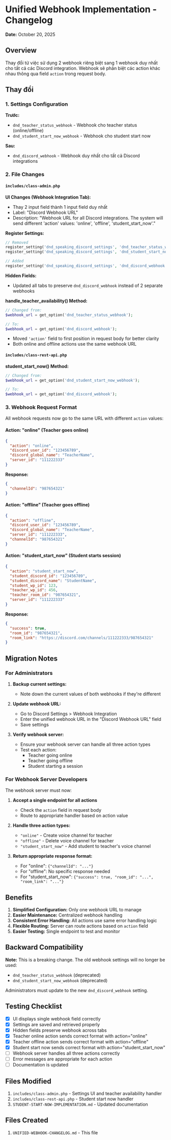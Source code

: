 # Unified Webhook Implementation - Changelog

**Date:** October 20, 2025

## Overview

Thay đổi từ việc sử dụng 2 webhook riêng biệt sang 1 webhook duy nhất cho tất cả các Discord integration. Webhook sẽ phân biệt các action khác nhau thông qua field `action` trong request body.

## Thay đổi

### 1. Settings Configuration

**Trước:**
- `dnd_teacher_status_webhook` - Webhook cho teacher status (online/offline)
- `dnd_student_start_now_webhook` - Webhook cho student start now

**Sau:**
- `dnd_discord_webhook` - Webhook duy nhất cho tất cả Discord integrations

### 2. File Changes

#### `includes/class-admin.php`

**UI Changes (Webhook Integration Tab):**
- Thay 2 input field thành 1 input field duy nhất
- Label: "Discord Webhook URL"
- Description: "Webhook URL for all Discord integrations. The system will send different 'action' values: 'online', 'offline', 'student_start_now'."

**Register Settings:**
```php
// Removed
register_setting('dnd_speaking_discord_settings', 'dnd_teacher_status_webhook');
register_setting('dnd_speaking_discord_settings', 'dnd_student_start_now_webhook');

// Added
register_setting('dnd_speaking_discord_settings', 'dnd_discord_webhook');
```

**Hidden Fields:**
- Updated all tabs to preserve `dnd_discord_webhook` instead of 2 separate webhooks

**handle_teacher_availability() Method:**
```php
// Changed from:
$webhook_url = get_option('dnd_teacher_status_webhook');

// To:
$webhook_url = get_option('dnd_discord_webhook');
```

- Moved `'action'` field to first position in request body for better clarity
- Both online and offline actions use the same webhook URL

#### `includes/class-rest-api.php`

**student_start_now() Method:**
```php
// Changed from:
$webhook_url = get_option('dnd_student_start_now_webhook');

// To:
$webhook_url = get_option('dnd_discord_webhook');
```

### 3. Webhook Request Format

All webhook requests now go to the same URL with different `action` values:

#### Action: "online" (Teacher goes online)
```json
{
  "action": "online",
  "discord_user_id": "123456789",
  "discord_global_name": "TeacherName",
  "server_id": "111222333"
}
```

**Response:**
```json
{
  "channelId": "987654321"
}
```

#### Action: "offline" (Teacher goes offline)
```json
{
  "action": "offline",
  "discord_user_id": "123456789",
  "discord_global_name": "TeacherName",
  "server_id": "111222333",
  "channelId": "987654321"
}
```

#### Action: "student_start_now" (Student starts session)
```json
{
  "action": "student_start_now",
  "student_discord_id": "123456789",
  "student_discord_name": "StudentName",
  "student_wp_id": 123,
  "teacher_wp_id": 456,
  "teacher_room_id": "987654321",
  "server_id": "111222333"
}
```

**Response:**
```json
{
  "success": true,
  "room_id": "987654321",
  "room_link": "https://discord.com/channels/111222333/987654321"
}
```

## Migration Notes

### For Administrators

1. **Backup current settings:**
   - Note down the current values of both webhooks if they're different
   
2. **Update webhook URL:**
   - Go to Discord Settings > Webhook Integration
   - Enter the unified webhook URL in the "Discord Webhook URL" field
   - Save settings

3. **Verify webhook server:**
   - Ensure your webhook server can handle all three action types
   - Test each action:
     - Teacher going online
     - Teacher going offline
     - Student starting a session

### For Webhook Server Developers

The webhook server must now:

1. **Accept a single endpoint for all actions**
   - Check the `action` field in request body
   - Route to appropriate handler based on action value

2. **Handle three action types:**
   - `"online"` - Create voice channel for teacher
   - `"offline"` - Delete voice channel for teacher
   - `"student_start_now"` - Add student to teacher's voice channel

3. **Return appropriate response format:**
   - For "online": `{"channelId": "..."}`
   - For "offline": No specific response needed
   - For "student_start_now": `{"success": true, "room_id": "...", "room_link": "..."}`

## Benefits

1. **Simplified Configuration:** Only one webhook URL to manage
2. **Easier Maintenance:** Centralized webhook handling
3. **Consistent Error Handling:** All actions use same error handling logic
4. **Flexible Routing:** Server can route actions based on `action` field
5. **Easier Testing:** Single endpoint to test and monitor

## Backward Compatibility

**Note:** This is a breaking change. The old webhook settings will no longer be used:
- `dnd_teacher_status_webhook` (deprecated)
- `dnd_student_start_now_webhook` (deprecated)

Administrators must update to the new `dnd_discord_webhook` setting.

## Testing Checklist

- [x] UI displays single webhook field correctly
- [x] Settings are saved and retrieved properly
- [x] Hidden fields preserve webhook across tabs
- [x] Teacher online action sends correct format with action="online"
- [x] Teacher offline action sends correct format with action="offline"
- [x] Student start now sends correct format with action="student_start_now"
- [ ] Webhook server handles all three actions correctly
- [ ] Error messages are appropriate for each action
- [ ] Documentation is updated

## Files Modified

1. `includes/class-admin.php` - Settings UI and teacher availability handler
2. `includes/class-rest-api.php` - Student start now handler
3. `STUDENT-START-NOW-IMPLEMENTATION.md` - Updated documentation

## Files Created

1. `UNIFIED-WEBHOOK-CHANGELOG.md` - This file

